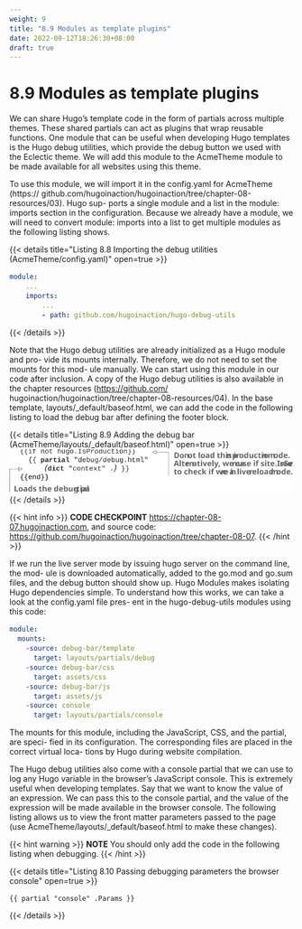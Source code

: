```yaml
---
weight: 9
title: "8.9 Modules as template plugins"
date: 2022-09-12T18:26:30+08:00
draft: true
---
```


# 8.9 Modules as template plugins

We can share Hugo’s template code in the form of partials across multiple themes. These shared partials can act as plugins that wrap reusable functions. One module that can be useful when developing Hugo templates is the Hugo debug utilities, which provide the debug button we used with the Eclectic theme. We will add this module to the AcmeTheme module to be made available for all websites using this theme.

To use this module, we will import it in the config.yaml for AcmeTheme (https:// github.com/hugoinaction/hugoinaction/tree/chapter-08-resources/03).   Hugo   sup- ports a single module and a list in the module: imports section in the configuration. Because we already have a module, we will need to convert module: imports into a list to get multiple modules as the following listing shows.

{{< details title="Listing 8.8 Importing the debug utilities (AcmeTheme/config.yaml)" open=true >}}
```yaml
module:
    ...
    imports:
        ...
        - path: github.com/hugoinaction/hugo-debug-utils
```
{{< /details >}}

Note that the Hugo debug utilities are already initialized as a Hugo module and pro- vide its mounts internally. Therefore, we do not need to set the mounts for this mod- ule manually. We can start using this module in our code after inclusion. A copy of the Hugo debug utilities is also available in the chapter resources (https://github.com/ hugoinaction/hugoinaction/tree/chapter-08-resources/04).  In  the  base  template, layouts/_default/baseof.html, we can add the code in the following listing to load the debug bar after defining the footer block.

{{< details title="Listing 8.9  Adding the debug bar (AcmeTheme/layouts/_default/baseof.html)" open=true >}}
![Listing8.9](Listing8.9.svg)
{{< /details >}}    

{{< hint info >}}
**CODE CHECKPOINT**    https://chapter-08-07.hugoinaction.com, and source code: https://github.com/hugoinaction/hugoinaction/tree/chapter-08-07.
{{< /hint >}}

If we run the live server mode by issuing hugo server on the command line, the mod- ule is downloaded automatically, added to the go.mod and go.sum  files,  and  the  debug button should show up. Hugo Modules makes isolating Hugo dependencies simple. To understand how this works, we can take a look at the config.yaml file pres- ent in the hugo-debug-utils modules using this code:
```yaml
module: 
  mounts:
    -source: debug-bar/template
      target: layouts/partials/debug
    -source: debug-bar/css
      target: assets/css
    -source: debug-bar/js
      target: assets/js
    -source: console
      target: layouts/partials/console
```

The mounts for this module, including the JavaScript, CSS, and the partial, are speci- fied in its configuration. The corresponding files are placed in the correct virtual loca- tions by Hugo during website compilation.

The Hugo debug utilities also come with a console partial that we can use to log any Hugo variable in the browser’s JavaScript console. This is extremely useful when developing templates. Say that we want to know the value of an expression. We can pass this to the console partial, and the value of the expression will be made available in the browser console. The following listing allows us to view the front matter parameters passed to the page (use AcmeTheme/layouts/_default/baseof.html to make these changes).

{{< hint warning >}}
**NOTE** You should only add the code in the following listing when debugging.
{{< /hint >}}

{{< details title="Listing 8.10  Passing debugging parameters the browser console" open=true >}}
```
{{ partial "console" .Params }}
```
{{< /details >}}